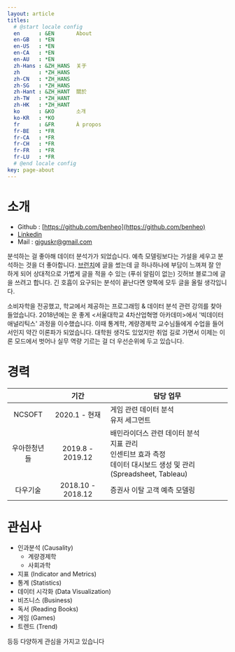 ```yaml
---
layout: article
titles:
  # @start locale config
  en      : &EN       About
  en-GB   : *EN
  en-US   : *EN
  en-CA   : *EN
  en-AU   : *EN
  zh-Hans : &ZH_HANS  关于
  zh      : *ZH_HANS
  zh-CN   : *ZH_HANS
  zh-SG   : *ZH_HANS
  zh-Hant : &ZH_HANT  關於
  zh-TW   : *ZH_HANT
  zh-HK   : *ZH_HANT
  ko      : &KO       소개
  ko-KR   : *KO
  fr      : &FR       À propos
  fr-BE   : *FR
  fr-CA   : *FR
  fr-CH   : *FR
  fr-FR   : *FR
  fr-LU   : *FR
  # @end locale config
key: page-about
---
```


# 소개
- Github : [https://github.com/benheo](https://github.com/benheo)
- [Linkedin](https://www.linkedin.com/in/benheo3/)
- Mail : [gjguskr@gmail.com](gjguskr@gmail.com)


분석하는 걸 좋아해 데이터 분석가가 되었습니다. 예측 모델링보다는 가설을 세우고 분석하는 것을 더 좋아합니다. [브런치](https://brunch.co.kr/@bdh)에 글을 썼는데 글 하나하나에 부담이 느껴져 잘 안 하게 되어 상대적으로 가볍게 글을 적을 수 있는 (푸쉬 알림이 없는) 깃허브 블로그에 글을 쓰려고 합니다. 긴 호흡이 요구되는 분석이 끝난다면 양쪽에 모두 글을 올릴 생각입니다.

소비자학을 전공했고, 학교에서 제공하는 프로그래밍 & 데이터 분석 관련 강의를 찾아 들었습니다. 2018년에는 운 좋게 <서울대학교 4차산업혁명 아카데미>에서 '빅데이터 애널리틱스' 과정을 이수했습니다. 이때 통계학, 계량경제학 교수님들에게 수업을 들어서인지 약간 이론파가 되었습니다. 대학원 생각도 있었지만 취업 길로 가면서 이제는 이론 모드에서 벗어나 실무 역량 기르는 걸 더 우선순위에 두고 있습니다.


# 경력

|          	                                       | 기간                     	| 담당 업무                                                       	|
|:---------------------------------------------:	 |:-------------------------------------------:| ---------------------------------------------------	|
|   NCSOFT   |    2020.1 - 현재    | 게임 관련 데이터 분석 <br> 유저 세그먼트 |
|   우아한청년들   |   2019.8 - 2019.12 	| 배민라이더스 관련 데이터 분석 <br> 지표 관리 <br> 인센티브 효과 측정 <br> 데이터 대시보드 생성 및 관리(Spreadsheet, Tableau)	|
|   다우기술   |   2018.10 - 2018.12 	  | 증권사 이탈 고객 예측 모델링	|


# 관심사
- 인과분석 (Causality)
  - 계량경제학
  - 사회과학
- 지표 (Indicator and Metrics)
- 통계 (Statistics)
- 데이터 시각화 (Data Visualization)
- 비즈니스 (Business)
- 독서 (Reading Books)
- 게임 (Games)
- 트렌드 (Trend)

등등 다양하게 관심을 가지고 있습니다
